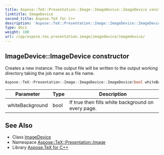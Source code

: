 ```yaml
---
title: Aspose::TeX::Presentation::Image::ImageDevice::ImageDevice constructor
linktitle: ImageDevice
second_title: Aspose.TeX for C++
description: 'Aspose::TeX::Presentation::Image::ImageDevice::ImageDevice constructor. Creates a new instance. The output file will be written to the output working directory taking the job name as a file name in C++.'
type: docs
weight: 100
url: /cpp/aspose.tex.presentation.image/imagedevice/imagedevice/
---
```

## ImageDevice::ImageDevice constructor


Creates a new instance. The output file will be written to the output working directory taking the job name as a file name.

```cpp
Aspose::TeX::Presentation::Image::ImageDevice::ImageDevice(bool whiteBackground=true)
```


| Parameter | Type | Description |
| --- | --- | --- |
| whiteBackground | bool | If true then fills white background on every page. |

## See Also

* Class [ImageDevice](../)
* Namespace [Aspose::TeX::Presentation::Image](../../)
* Library [Aspose.TeX for C++](../../../)
